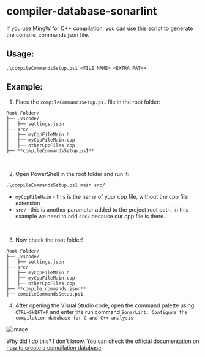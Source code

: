 # compiler-database-sonarlint
If you use MingW for C++ compilation, you can use this script to generate the compile_commands.json file.


## Usage:
``.\compileCommandsSetup.ps1 <FILE NAME> <EXTRA PATH>``

## Example:
1. Place the `compileCommandsSetup.ps1` file in the root folder:

```
Root Folder/
├── .vscode/
│   ├── settings.json
├── src/
│   ├── myCppFileMain.h
│   ├── myCppFileMain.cpp
│   ├── otherCppFiles.cpp
├── **compileCommandsSetup.ps1**
```

<br />

2. Open PowerShell in the root folder and run it:

``.\compileCommandsSetup.ps1 main src/``

- `myCppFileMain` - this is the name of your cpp file, without the cpp file extension
- `src/` -this is another parameter added to the project root path, in this example we need to add `src/` because our cpp file is there.

<br />

3. Now check the root folder!

```
Root Folder/
├── .vscode/
│   ├── settings.json
├── src/
│   ├── myCppFileMain.h
│   ├── myCppFileMain.cpp
│   ├── otherCppFiles.cpp
├── **compile_commands.json**
├── compileCommandsSetup.ps1
```

4. After opening the Visual Studio code, open the command palette using `CTRL+SHIFT+P` and enter the run command `SonarLint: Configure the compilation database for C and C++ analysis`

![image](https://user-images.githubusercontent.com/56306485/205445866-a46064f5-b307-451f-bd54-3890bf7d4a18.png)


Why did I do this? I don't know. You can check the official documentation on [how to create a compilation database](https://github.com/SonarSource/sonarlint-vscode/wiki/C-and-CPP-Analysis#generate-a-compilation-database).
